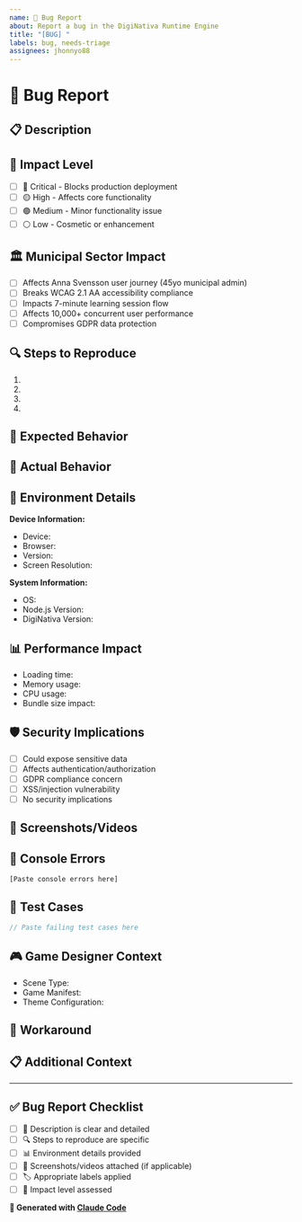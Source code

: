 ```yaml
---
name: 🐛 Bug Report
about: Report a bug in the DigiNativa Runtime Engine
title: "[BUG] "
labels: bug, needs-triage
assignees: jhonnyo88
---
```


# 🐛 Bug Report

## 📋 Description
<!-- A clear and concise description of what the bug is -->

## 🎯 Impact Level
<!-- Mark the appropriate option with an [x] -->
- [ ] 🔴 Critical - Blocks production deployment
- [ ] 🟡 High - Affects core functionality
- [ ] 🟢 Medium - Minor functionality issue
- [ ] ⚪ Low - Cosmetic or enhancement

## 🏛️ Municipal Sector Impact
<!-- How does this bug affect our municipal customers? -->
- [ ] Affects Anna Svensson user journey (45yo municipal admin)
- [ ] Breaks WCAG 2.1 AA accessibility compliance
- [ ] Impacts 7-minute learning session flow
- [ ] Affects 10,000+ concurrent user performance
- [ ] Compromises GDPR data protection

## 🔍 Steps to Reproduce
1. 
2. 
3. 
4. 

## 💫 Expected Behavior
<!-- What you expected to happen -->

## 🚫 Actual Behavior
<!-- What actually happened -->

## 📱 Environment Details
**Device Information:**
- Device: <!-- iPhone 12, Desktop, etc. -->
- Browser: <!-- Chrome, Safari, etc. -->
- Version: <!-- Browser version -->
- Screen Resolution: <!-- If relevant -->

**System Information:**
- OS: <!-- Windows, macOS, iOS, Android -->
- Node.js Version: <!-- if applicable -->
- DigiNativa Version: <!-- commit hash or version -->

## 📊 Performance Impact
<!-- If the bug affects performance -->
- Loading time: <!-- seconds -->
- Memory usage: <!-- MB -->
- CPU usage: <!-- % -->
- Bundle size impact: <!-- MB -->

## 🛡️ Security Implications
<!-- If the bug has security implications -->
- [ ] Could expose sensitive data
- [ ] Affects authentication/authorization
- [ ] GDPR compliance concern
- [ ] XSS/injection vulnerability
- [ ] No security implications

## 📸 Screenshots/Videos
<!-- Add screenshots or screen recordings if applicable -->

## 📝 Console Errors
<!-- Paste any relevant console errors -->
```
[Paste console errors here]
```

## 🧪 Test Cases
<!-- If you have specific test cases that fail -->
```javascript
// Paste failing test cases here
```

## 🎮 Game Designer Context
<!-- If this affects game content or design -->
- Scene Type: <!-- DialogueScene, QuizScene, etc. -->
- Game Manifest: <!-- Link or snippet -->
- Theme Configuration: <!-- If relevant -->

## 🔄 Workaround
<!-- If you found a temporary workaround -->

## 📋 Additional Context
<!-- Any other context about the problem -->

---

## ✅ Bug Report Checklist
- [ ] 📝 Description is clear and detailed
- [ ] 🔍 Steps to reproduce are specific
- [ ] 📊 Environment details provided
- [ ] 📸 Screenshots/videos attached (if applicable)
- [ ] 🏷️ Appropriate labels applied
- [ ] 🎯 Impact level assessed

**🤖 Generated with [Claude Code](https://claude.ai/code)**